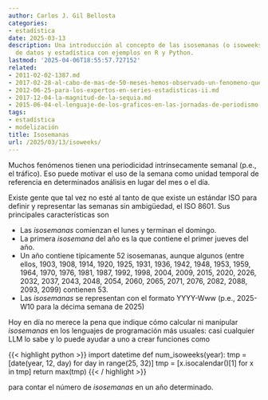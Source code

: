 ```yaml
---
author: Carlos J. Gil Bellosta
categories:
- estadística
date: 2025-03-13
description: Una introducción al concepto de las isosemanas (o isoweeks) en ciencia
  de datos y estadística con ejemplos en R y Python.
lastmod: '2025-04-06T18:55:57.727152'
related:
- 2011-02-02-1387.md
- 2017-02-28-al-cabo-de-mas-de-50-meses-hemos-observado-un-fenomeno-que-ocurriria-en-uno-de-cada-cincuenta.md
- 2012-06-25-para-los-expertos-en-series-estadisticas-ii.md
- 2017-12-04-la-magnitud-de-la-sequia.md
- 2015-06-04-el-lenguaje-de-los-graficos-en-las-jornadas-de-periodismo-de-datos.md
tags:
- estadística
- modelización
title: Isosemanas
url: /2025/03/13/isoweeks/
---
```


Muchos fenómenos tienen una periodicidad intrínsecamente semanal (p.e., el tráfico). Eso puede motivar el uso de la semana como unidad temporal de referencia en determinados análisis en lugar del mes o el día.

Existe gente que tal vez no esté al tanto de que existe un estándar ISO para definir y representar las semanas sin ambigüedad, el ISO 8601. Sus principales características son

- Las _isosemanas_ comienzan el lunes y terminan el domingo.
- La  primera _isosemana_ del año es la que contiene el primer jueves del año.
- Un año contiene típicamente 52 isosemanas, aunque algunos (entre ellos, 1903, 1908, 1914, 1920, 1925, 1931, 1936, 1942, 1948, 1953, 1959, 1964, 1970, 1976, 1981, 1987, 1992, 1998, 2004, 2009, 2015, 2020, 2026, 2032, 2037, 2043, 2048, 2054, 2060, 2065, 2071, 2076, 2082, 2088, 2093, 2099) contienen 53.
- Las _isosemanas_ se representan con el formato YYYY-Www (p.e., 2025-W10 para la décima semana de 2025)

Hoy en día no merece la pena que indique cómo calcular ni manipular _isosemanas_ en los lenguajes de programación más usuales: casi cualquier LLM lo sabe y lo puede ayudar a uno a crear funciones como

{{< highlight python >}}
import datetime
def num_isoweeks(year):
	tmp = [date(year, 12, day) for day in range(25, 32)]
	tmp = [x.isocalendar()[1] for x in tmp]
	return max(tmp)
{{< / highlight >}}

para contar el número de _isosemanas_ en un año determinado.